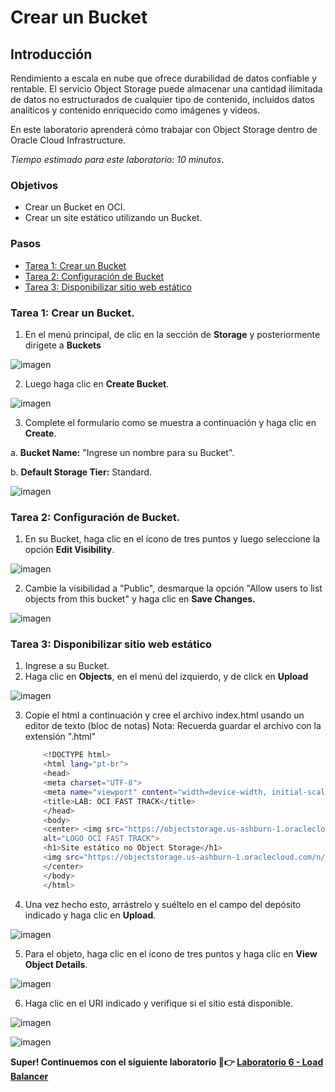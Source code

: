 # Crear un Bucket 
## Introducción

Rendimiento a escala en nube que ofrece durabilidad de datos confiable y rentable. El servicio Object Storage puede almacenar una cantidad ilimitada de datos no estructurados de cualquier tipo de contenido, incluidos datos analíticos y contenido enriquecido como imágenes y videos.

En este laboratorio aprenderá cómo trabajar con Object Storage dentro de Oracle Cloud Infrastructure.


*Tiempo estimado para este laboratorio: 10 minutos*.

### Objetivos

- Crear un Bucket en OCI.
- Crear un site estático utilizando un Bucket.

### Pasos
- [Tarea 1: Crear un Bucket](#tarea-1-crear-un-bucket)
- [Tarea 2: Configuración de Bucket](#tarea-2-configuración-de-bucket)
- [Tarea 3: Disponibilizar sitio web estático](#tarea-3-disponiblizar-sitio-web-estatico)

### Tarea 1: Crear un Bucket.

1. En el menú principal, de clic en la sección de **Storage** y posteriormente dirígete a **Buckets** 

![imagen](../Lab5-ObjectStorage/Imagenes/bucket-1.png)

2.	Luego haga clic en **Create Bucket**.

![imagen](../Lab5-ObjectStorage/Imagenes/bucket-2.png)

3. Complete el formulario como se muestra a continuación y haga clic en **Create**.
   
a.	**Bucket Name:** "Ingrese un nombre para su Bucket".

b.	**Default Storage Tier:** Standard. 

![imagen](../Lab5-ObjectStorage/Imagenes/bucket-3.png)

### Tarea 2: Configuración de Bucket.
1.	En su Bucket, haga clic en el ícono de tres puntos y luego seleccione la opción **Edit Visibility**.

![imagen](../Lab5-ObjectStorage/Imagenes/bucket-4.png)

2.	Cambie la visibilidad a "Public", desmarque la opción "Allow users to list objects from this bucket" y haga clic en **Save Changes.**

![imagen](../Lab5-ObjectStorage/Imagenes/bucket-5.png)

### Tarea 3: Disponibilizar sitio web estático

1. Ingrese a su Bucket.
2. Haga clic en **Objects**, en el menú del izquierdo, y de click en **Upload**
 
 ![imagen](../Lab5-ObjectStorage/Imagenes/bucket-6.png)

3.	Copie el html a continuación y cree el archivo index.html usando un editor de texto (bloc de notas) Nota: Recuerda guardar el archivo con la extensión ".html" 
    ```sh
        <!DOCTYPE html>
        <html lang="pt-br">
        <head>
        <meta charset="UTF-8">
        <meta name="viewport" content="width=device-width, initial-scale=1.0">
        <title>LAB: OCI FAST TRACK</title>
        </head>
        <body>
        <center> <img src="https://objectstorage.us-ashburn-1.oraclecloud.com/n/idpjrkxadvns/b/bucket-fast-track/o/ocifasttracklogo.jpg"
        alt="LOGO OCI FAST TRACK">
        <h1>Site estático no Object Storage</h1> 
        <img src="https://objectstorage.us-ashburn-1.oraclecloud.com/n/idpjrkxadvns/b/bucket-fast-track/o/site.gif"
        </center>   
        </body>
        </html>

    ```


4.	Una vez hecho esto, arrástrelo y suéltelo en el campo del depósito indicado y haga clic en **Upload**.

 ![imagen](../Lab5-ObjectStorage/Imagenes/bucket-7.png)

5.	Para el objeto, haga clic en el icono de tres puntos y haga clic en **View Object Details**.

![imagen](../Lab5-ObjectStorage/Imagenes/bucket-8.png)

6. Haga clic en el URI indicado y verifique si el sitio está disponible. 

![imagen](../Lab5-ObjectStorage/Imagenes/bucket-9.png)

![imagen](../Lab5-ObjectStorage/Imagenes/bucket-10.png)

**Super! Continuemos con el siguiente laboratorio 🤩👉 [Laboratorio 6 - Load Balancer](https://github.com/kapvar9/oci-FastTrack-infraestructura/blob/main/Lab6-LoadBalancer/Readme.md)**
   
